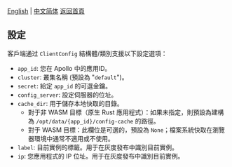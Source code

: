[English](../en/Configuration.md) | [中文简体](../zh-CN/Configuration.md)
[返回首頁](Home.md)

## 設定

客戶端通过 `ClientConfig` 結構體/類別支援以下設定選項：

- `app_id`: 您在 Apollo 中的應用ID。
- `cluster`: 叢集名稱 (預設為 "`default`")。
- `secret`: 給定 `app_id` 的可選金鑰。
- `config_server`: 設定伺服器的位址。
- `cache_dir`: 用于儲存本地快取的目錄。
    - 對于非 WASM 目標（原生 Rust 應用程式）：如果未指定，則預設為建構為 `/opt/data/{app_id}/config-cache` 的路徑。
    - 對于 WASM 目標：此欄位是可選的，預設為 `None`；檔案系統快取在瀏覽器環境中通常不適用或不使用。
- `label`: 目前實例的標籤。用于在灰度發布中識別目前實例。
- `ip`: 您應用程式的 IP 位址。用于在灰度發布中識別目前實例。

